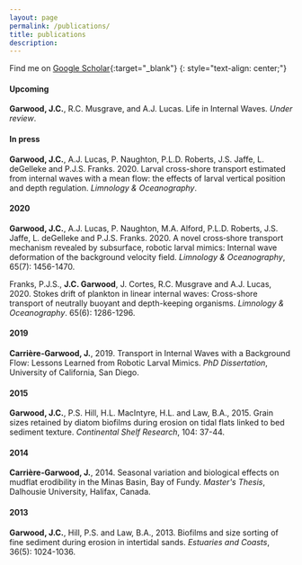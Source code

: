 ```yaml
---
layout: page
permalink: /publications/
title: publications
description: 
---
```


Find me on [Google Scholar](https://scholar.google.com/citations?user=C5gj9gsAAAAJ){:target="\_blank"}
{: style="text-align: center;"}

#### Upcoming

**Garwood, J.C.**, R.C. Musgrave, and A.J. Lucas. Life in Internal Waves. *Under review*. 

#### In press

**Garwood, J.C.**, A.J. Lucas, P. Naughton, P.L.D. Roberts, J.S. Jaffe, L. deGelleke and P.J.S. Franks. 2020. Larval cross-shore transport estimated from internal waves with a mean flow: the effects of larval vertical position and depth regulation. *Limnology & Oceanography*.

#### 2020

**Garwood, J.C.**, A.J. Lucas, P. Naughton, M.A. Alford, P.L.D. Roberts, J.S. Jaffe, L. deGelleke and P.J.S. Franks. 2020. A novel cross‐shore transport mechanism revealed by subsurface, robotic larval mimics: Internal wave deformation of the background velocity field. *Limnology & Oceanography*, 65(7): 1456-1470.

Franks, P.J.S., **J.C. Garwood**, J. Cortes, R.C. Musgrave and A.J. Lucas, 2020. Stokes drift of plankton in linear internal waves: Cross-shore transport of neutrally buoyant and depth-keeping organisms. *Limnology & Oceanography*. 65(6): 1286-1296.

#### 2019

**Carrière-Garwood, J.**, 2019. Transport in Internal Waves with a Background Flow: Lessons Learned from Robotic Larval Mimics. *PhD Dissertation*, University of California, San Diego. 


#### 2015

**Garwood, J.C.**, P.S. Hill, H.L. MacIntyre, H.L. and Law, B.A., 2015. Grain sizes retained by diatom biofilms during erosion on tidal flats linked to bed sediment texture. *Continental Shelf Research*, 104: 37-44.

#### 2014

**Carrière-Garwood, J.**, 2014. Seasonal variation and biological effects on mudflat erodibility in the Minas Basin, Bay of Fundy. *Master's Thesis*, Dalhousie University, Halifax, Canada.

#### 2013

**Garwood, J.C.**, Hill, P.S. and Law, B.A., 2013. Biofilms and size sorting of fine sediment during erosion in intertidal sands. *Estuaries and Coasts*, 36(5): 1024-1036.
